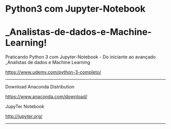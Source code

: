 

# Python3 com Jupyter-Notebook 
# _Analistas-de-dados-e-Machine-Learning!

Praticando Python 3 com Jupyter-Notebook - Do iniciante ao avançado _Analistas de dados e Machine Learning

https://www.udemy.com/python-3-completo/
_________________________________________________________________________________________________________


Download Anaconda Distribution

https://www.anaconda.com/download/

JupyTer Notebook

http://jupyter.org/

_________________________________________________________________________________________________________
